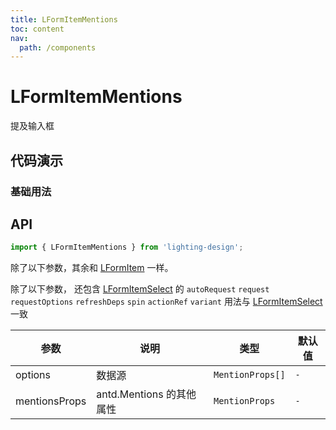 ```yaml
---
title: LFormItemMentions
toc: content
nav:
  path: /components
---
```


# LFormItemMentions

提及输入框

## 代码演示

### 基础用法

<code src='./demos/demo.tsx'></code>

<!-- <code src='./demos/Demo1.tsx'></code>

### 异步请求

<code src='./demos/Demo3.tsx'></code>

### 依赖请求

<code src='./demos/Demo2.tsx'></code> -->

## API

```ts
import { LFormItemMentions } from 'lighting-design';
```

除了以下参数，其余和 [LFormItem](/components/form-item#api) 一样。

除了以下参数， 还包含 [LFormItemSelect](/components/form-item-select#api) 的 `autoRequest` `request` `requestOptions` `refreshDeps` `spin` `actionRef` `variant`
用法与 [LFormItemSelect](/components/form-item-select#api) 一致

| 参数          | 说明                     | 类型             | 默认值 |
| ------------- | ------------------------ | ---------------- | ------ |
| options       | 数据源                   | `MentionProps[]` | `-`    |
| mentionsProps | antd.Mentions 的其他属性 | `MentionProps`   | `-`    |
